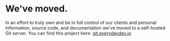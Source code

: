 # We've moved. 
In an effort to truly own and be in full control of our clients and personal information, source code, and documentation we've moved to a self-hosted Git server. You can find this project here: [git.everydaydev.io](https://git.everydaydev.io/opensource/megaAVR_USB_DFU_firmware)

